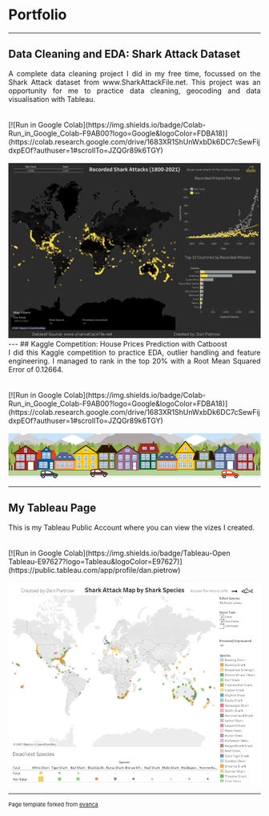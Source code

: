 # Portfolio

---
## Data Cleaning and EDA: Shark Attack Dataset

<div style="text-align: justify">A complete data cleaning project I did in my free time, focussed on the Shark Attack dataset from www.SharkAttackFile.net. This project was an opportunity for me to practice data cleaning, geocoding and data visualisation with Tableau.</div>
<br><br>
[![Run in Google Colab](https://img.shields.io/badge/Colab-Run_in_Google_Colab-F9AB00?logo=Google&logoColor=FDBA18)](https://colab.research.google.com/drive/1683XR1ShUnWxbDk6DC7cSewFijdxpEOf?authuser=1#scrollTo=JZQGr89k6TGY)
<br><br>
<center><img src="images/FatalDashboard.png?raw=true"/></center>
---
## Kaggle Competition: House Prices Prediction with Catboost

<div style="text-align: justify">I did this Kaggle competition to practice EDA, outlier handling and feature engineering. I managed to rank in the top 20% with a Root Mean Squared Error of 0.12664.</div>
<br><br>
[![Run in Google Colab](https://img.shields.io/badge/Colab-Run_in_Google_Colab-F9AB00?logo=Google&logoColor=FDBA18)](https://colab.research.google.com/drive/1683XR1ShUnWxbDk6DC7cSewFijdxpEOf?authuser=1#scrollTo=JZQGr89k6TGY)
<br><br>
<center><img src="images/housesbanner.png?raw=true"/></center>

---
## My Tableau Page

<div style="text-align: justify">This is my Tableau Public Account where you can view the vizes I created.</div>
<br><br>
[![Run in Google Colab](https://img.shields.io/badge/Tableau-Open Tableau-E97627?logo=Tableau&logoColor=E97627)](https://public.tableau.com/app/profile/dan.pietrow)
<br><br>
<img src="images/SpeciesDashboard.png?raw=true"/>



---
<p style="font-size:11px">Page template forked from <a href="https://github.com/evanca/quick-portfolio">evanca</a></p>
<!-- Remove above link if you don't want to attibute -->
